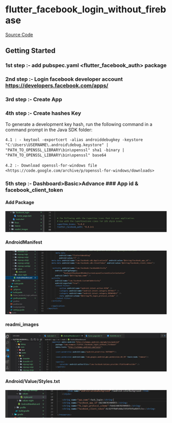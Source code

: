 # flutter_facebook_login_without_firebase

[Source Code](lib/)


## Getting Started

### 1st step :- add pubspec.yaml <flutter_facebook_auth> package

### 2nd step :- Login facebook developer account <https://developers.facebook.com/apps/>

### 3rd step :- Create App

### 4th step :- Create hashes Key

To generate a development key hash, run the following command in a command prompt in the Java SDK folder:

	4.1 : - keytool -exportcert -alias androiddebugkey -keystore "C:\Users\USERNAME\.android\debug.keystore" | "PATH_TO_OPENSSL_LIBRARY\bin\openssl" sha1 -binary | "PATH_TO_OPENSSL_LIBRARY\bin\openssl" base64
	
	4.2 :- Download openssl-for-windows file <https://code.google.com/archive/p/openssl-for-windows/downloads>

### 5th step :- Dashboard>Basic>Advance ### App id & facebook_client_token

#### Add Package
![](readmi_images/addpackage.JPG)

#### AndroidManifest
![](readmi_images/androidmanifest1.JPG)

#### readmi_images
![](readmi_images/androidmanifest2.JPG)

#### Android/Value/Styles.txt
![](readmi_images/styles_text.JPG)

	

